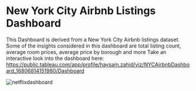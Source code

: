 # New York City Airbnb Listings Dashboard
This Dashboard is derived from a New York City Airbnb listings dataset. Some of the insights considered in this dashboard are total listing count, average room prices, average price by borough and more
Take an interactive look into the dashboard here:
https://public.tableau.com/app/profile/haysam.zahid/viz/NYCAirbnbDashboard_16806814151980/Dashboard

![netflixdashboard](https://user-images.githubusercontent.com/121971294/230515393-e6cfaefe-93fb-4739-bc13-221a04bad004.png)
